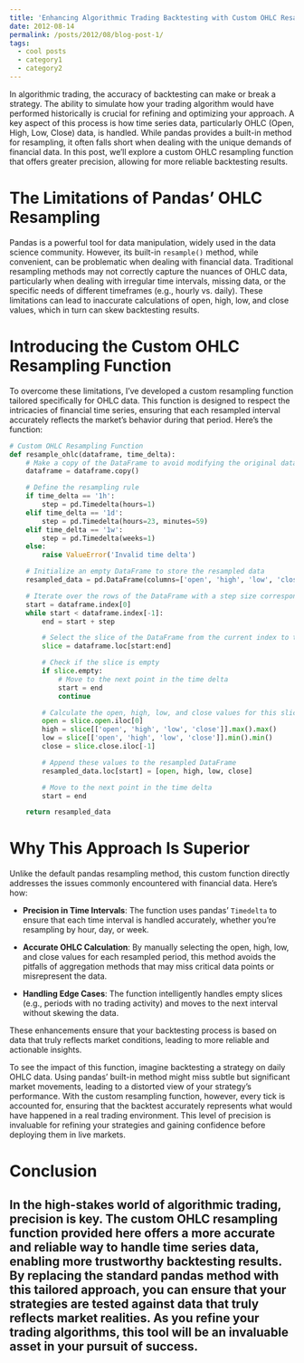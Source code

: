 ```yaml
---
title: 'Enhancing Algorithmic Trading Backtesting with Custom OHLC Resampling'
date: 2012-08-14
permalink: /posts/2012/08/blog-post-1/
tags:
  - cool posts
  - category1
  - category2
---
```


In algorithmic trading, the accuracy of backtesting can make or break a strategy. The ability to simulate how your trading algorithm would have performed historically is crucial for refining and optimizing your approach. A key aspect of this process is how time series data, particularly OHLC (Open, High, Low, Close) data, is handled. While pandas provides a built-in method for resampling, it often falls short when dealing with the unique demands of financial data. In this post, we’ll explore a custom OHLC resampling function that offers greater precision, allowing for more reliable backtesting results.

The Limitations of Pandas’ OHLC Resampling
======

Pandas is a powerful tool for data manipulation, widely used in the data science community. However, its built-in `resample()` method, while convenient, can be problematic when dealing with financial data. Traditional resampling methods may not correctly capture the nuances of OHLC data, particularly when dealing with irregular time intervals, missing data, or the specific needs of different timeframes (e.g., hourly vs. daily). These limitations can lead to inaccurate calculations of open, high, low, and close values, which in turn can skew backtesting results.

Introducing the Custom OHLC Resampling Function
======

To overcome these limitations, I’ve developed a custom resampling function tailored specifically for OHLC data. This function is designed to respect the intricacies of financial time series, ensuring that each resampled interval accurately reflects the market’s behavior during that period. Here’s the function:

```python
# Custom OHLC Resampling Function
def resample_ohlc(dataframe, time_delta):
    # Make a copy of the DataFrame to avoid modifying the original data
    dataframe = dataframe.copy()

    # Define the resampling rule
    if time_delta == '1h':
        step = pd.Timedelta(hours=1)
    elif time_delta == '1d':
        step = pd.Timedelta(hours=23, minutes=59)
    elif time_delta == '1w':
        step = pd.Timedelta(weeks=1)
    else:
        raise ValueError('Invalid time delta')

    # Initialize an empty DataFrame to store the resampled data
    resampled_data = pd.DataFrame(columns=['open', 'high', 'low', 'close'])

    # Iterate over the rows of the DataFrame with a step size corresponding to the time delta
    start = dataframe.index[0]
    while start < dataframe.index[-1]:
        end = start + step

        # Select the slice of the DataFrame from the current index to the next point in the time delta
        slice = dataframe.loc[start:end]

        # Check if the slice is empty
        if slice.empty:
            # Move to the next point in the time delta
            start = end
            continue

        # Calculate the open, high, low, and close values for this slice
        open = slice.open.iloc[0]
        high = slice[['open', 'high', 'low', 'close']].max().max()
        low = slice[['open', 'high', 'low', 'close']].min().min()
        close = slice.close.iloc[-1]

        # Append these values to the resampled DataFrame
        resampled_data.loc[start] = [open, high, low, close]

        # Move to the next point in the time delta
        start = end

    return resampled_data
```

Why This Approach Is Superior
======

Unlike the default pandas resampling method, this custom function directly addresses the issues commonly encountered with financial data. Here’s how:

- **Precision in Time Intervals**: The function uses pandas’ `Timedelta` to ensure that each time interval is handled accurately, whether you’re resampling by hour, day, or week.
  
- **Accurate OHLC Calculation**: By manually selecting the open, high, low, and close values for each resampled period, this method avoids the pitfalls of aggregation methods that may miss critical data points or misrepresent the data.

- **Handling Edge Cases**: The function intelligently handles empty slices (e.g., periods with no trading activity) and moves to the next interval without skewing the data.

These enhancements ensure that your backtesting process is based on data that truly reflects market conditions, leading to more reliable and actionable insights.

To see the impact of this function, imagine backtesting a strategy on daily OHLC data. Using pandas’ built-in method might miss subtle but significant market movements, leading to a distorted view of your strategy’s performance. With the custom resampling function, however, every tick is accounted for, ensuring that the backtest accurately represents what would have happened in a real trading environment. This level of precision is invaluable for refining your strategies and gaining confidence before deploying them in live markets.

Conclusion
======

In the high-stakes world of algorithmic trading, precision is key. The custom OHLC resampling function provided here offers a more accurate and reliable way to handle time series data, enabling more trustworthy backtesting results. By replacing the standard pandas method with this tailored approach, you can ensure that your strategies are tested against data that truly reflects market realities. As you refine your trading algorithms, this tool will be an invaluable asset in your pursuit of success.
------
